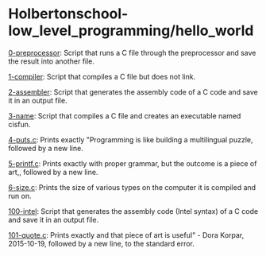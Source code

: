 # Holbertonschool-low_level_programming/hello_world

[0-preprocessor](https://github.com/jGohan-cpu/holbertonschool-low_level_programming/blob/master/hello_world/0-preprocessor): Script that runs a C file through the preprocessor and save the result into another file.

[1-compiler](https://github.com/jGohan-cpu/holbertonschool-low_level_programming/blob/master/hello_world/1-compiler): Script that compiles a C file but does not link.

[2-assembler](https://github.com/jGohan-cpu/holbertonschool-low_level_programming/blob/master/hello_world/2-assembler): Script that generates the assembly code of a C code and save it in an output file.

[3-name](https://github.com/jGohan-cpu/holbertonschool-low_level_programming/blob/master/hello_world/3-name): Script that compiles a C file and creates an executable named cisfun.

[4-puts.c](https://github.com/jGohan-cpu/holbertonschool-low_level_programming/blob/master/hello_world/4-puts.c): Prints exactly "Programming is like building a multilingual puzzle, followed by a new line.

[5-printf.c](https://github.com/jGohan-cpu/holbertonschool-low_level_programming/blob/master/hello_world/5-printf.c): Prints exactly with proper grammar, but the outcome is a piece of art,, followed by a new line.

[6-size.c](https://github.com/jGohan-cpu/holbertonschool-low_level_programming/blob/master/hello_world/6-size.c): Prints the size of various types on the computer it is compiled and run on.

[100-intel](https://github.com/jGohan-cpu/holbertonschool-low_level_programming/blob/master/hello_world/100-intel): Script that generates the assembly code (Intel syntax) of a C code and save it in an output file.

[101-quote.c](https://github.com/jGohan-cpu/holbertonschool-low_level_programming/blob/master/hello_world/101-quote.c): Prints exactly and that piece of art is useful" - Dora Korpar, 2015-10-19, followed by a new line, to the standard error.

